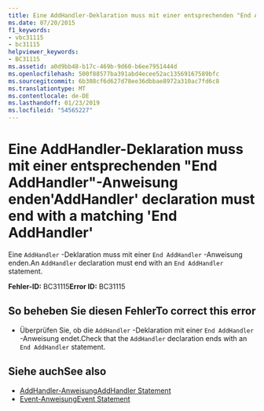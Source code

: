 ```yaml
---
title: Eine AddHandler-Deklaration muss mit einer entsprechenden "End AddHandler"-Anweisung enden
ms.date: 07/20/2015
f1_keywords:
- vbc31115
- bc31115
helpviewer_keywords:
- BC31115
ms.assetid: a0d9bb48-b17c-469b-9d60-b6ee7951444d
ms.openlocfilehash: 500f88577ba391abd4ecee52ac13569167589bfc
ms.sourcegitcommit: 6b308cf6d627d78ee36dbbae8972a310ac7fd6c8
ms.translationtype: MT
ms.contentlocale: de-DE
ms.lasthandoff: 01/23/2019
ms.locfileid: "54565227"
---
```

# <a name="addhandler-declaration-must-end-with-a-matching-end-addhandler"></a><span data-ttu-id="cb35f-102">Eine AddHandler-Deklaration muss mit einer entsprechenden "End AddHandler"-Anweisung enden</span><span class="sxs-lookup"><span data-stu-id="cb35f-102">'AddHandler' declaration must end with a matching 'End AddHandler'</span></span>
<span data-ttu-id="cb35f-103">Eine `AddHandler` -Deklaration muss mit einer `End AddHandler` -Anweisung enden.</span><span class="sxs-lookup"><span data-stu-id="cb35f-103">An `AddHandler` declaration must end with an `End AddHandler` statement.</span></span>  
  
 <span data-ttu-id="cb35f-104">**Fehler-ID:** BC31115</span><span class="sxs-lookup"><span data-stu-id="cb35f-104">**Error ID:** BC31115</span></span>  
  
## <a name="to-correct-this-error"></a><span data-ttu-id="cb35f-105">So beheben Sie diesen Fehler</span><span class="sxs-lookup"><span data-stu-id="cb35f-105">To correct this error</span></span>  
  
-   <span data-ttu-id="cb35f-106">Überprüfen Sie, ob die `AddHandler` -Deklaration mit einer `End AddHandler` -Anweisung endet.</span><span class="sxs-lookup"><span data-stu-id="cb35f-106">Check that the `AddHandler` declaration ends with an `End AddHandler` statement.</span></span>  
  
## <a name="see-also"></a><span data-ttu-id="cb35f-107">Siehe auch</span><span class="sxs-lookup"><span data-stu-id="cb35f-107">See also</span></span>
- [<span data-ttu-id="cb35f-108">AddHandler-Anweisung</span><span class="sxs-lookup"><span data-stu-id="cb35f-108">AddHandler Statement</span></span>](../../visual-basic/language-reference/statements/addhandler-statement.md)
- [<span data-ttu-id="cb35f-109">Event-Anweisung</span><span class="sxs-lookup"><span data-stu-id="cb35f-109">Event Statement</span></span>](../../visual-basic/language-reference/statements/event-statement.md)

